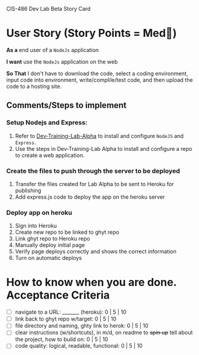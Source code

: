 CIS-486 Dev Lab Beta Story Card 

 # User Story (Story Points = Med👕)
**As a** end user of a `NodeJs` application 

**I want** use the `NodeJs` application on the web 

**So That** I don't have to download the code, select a coding environment, input code into environment, write/complile/test code, and then upload the code to a hosting site.

## Comments/Steps to implement


### Setup Nodejs and Express:
1. Refer to [Dev-Training-Lab-Alpha](https://gist.github.com/barrycumbie/1537cc2bfbfd57dca2c2f4d8d5818358) to install and configure `NodeJS` and `Express`.
1. Use the steps in Dev-Training-Lab Alpha to install and configure a repo to create a web application.   


### Create the files to push through the server to be deployed
1. Transfer the files created for Lab Alpha to be sent to Heroku for publishing
2. Add express.js code to deploy the app on the heroku server

### Deploy app on heroku
1. Sign into Heroku
2. Create new repo to be linked to ghyt repo
3. Link ghyt repo to Heroku repo
4. Manually deploy initial page
5. Verify page deploys correctly and shows the correct information
6. Turn on automatic deploys

 

# How to know when you are done. Acceptance Criteria 
- [ ] navigate to a URL: _______ (heroku): 0 | 5 | 10
- [ ] link back to ghyt repo w/target: 0 | 5 | 10
- [ ] file directory and naming, ghty link to herok: 0 | 5 | 10 
- [ ] clear instructions (w/shortcuts), in m/d, on readme to <del>spin up</del> tell about the project, how to build on: 0 | 5 | 10 
- [ ] code quality: logical, readable, functional: 0 | 5 | 10 
